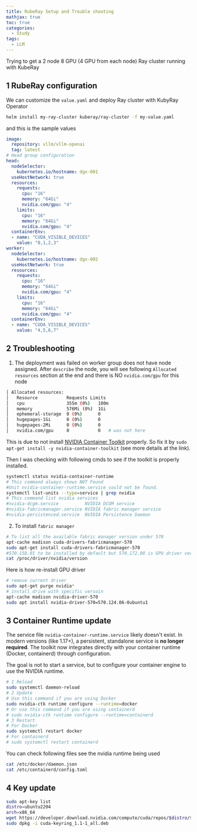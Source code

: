 ```yaml
---
title: RubeRay Setup and Trouble shooting
mathjax: true
toc: true
categories:
  - Study
tags:
  - LLM
---
```


Trying to get a 2 node 8 GPU (4 GPU from each node) Ray cluster running with KubeRay

## 1 RubeRay configuration
We can customize the `value.yaml` and deploy Ray cluster with KubyRay Operator
```sh
helm install my-ray-cluster kuberay/ray-cluster -f my-value.yaml
```
and this is the sample values
```yaml
image:
  repository: vllm/vllm-openai
  tag: latest
# Head group configuration
head:
  nodeSelector:
    kubernetes.io/hostname: dgx-001
  useHostNetwork: true
  resources:
    requests:
      cpu: "16"
      memory: "64Gi"
      nvidia.com/gpu: "4"
    limits:
      cpu: "16"
      memory: "64Gi"
      nvidia.com/gpu: "4"
  containerEnv:
  - name: "CUDA_VISIBLE_DEVICES"
    value: "0,1,2,3"
worker:
  nodeSelector:
    kubernetes.io/hostname: dgx-002
  useHostNetwork: true
  resources:
    requests:
      cpu: "16"
      memory: "64Gi"
      nvidia.com/gpu: "4"
    limits:
      cpu: "16"
      memory: "64Gi"
      nvidia.com/gpu: "4"
  containerEnv:
  - name: "CUDA_VISIBLE_DEVICES"
    value: "4,5,6,7"
```

## 2 Troubleshooting
1. The deployment was failed on worker group does not have node assigned. 
After `describe` the node, you will see following `Allocated resources` section at the end
and there is NO `nvidia.com/gpu` for this node
```sh
│ Allocated resources: 
│   Resource           Requests Limits
│   cpu                355m (0%)   100m
│   memory             576Mi (0%)  1Gi 
│   ephemeral-storage  0 (0%)      0
│   hugepages-1Gi      0 (0%)      0
│   hugepages-2Mi      0 (0%)      0
│   nvidia.com/gpu     0           0   # was not here
```
This is due to not install [NVIDIA Container Toolkit](https://docs.nvidia.com/datacenter/cloud-native/container-toolkit/latest/install-guide.html) properly. So fix it by `sudo apt-get install -y nvidia-container-toolkit` (see more details at the link).  

Then I was checking with following cmds to see if the toolkit is properly installed.
```sh
systemctl status nvidia-container-runtime
# This command always shows NOT Found
#Unit nvidia-container-runtime.service could not be found.
systemctl list-units --type=service | grep nvidia
# This command list nvidia services
#nvidia-dcgm.service          NVIDIA DCGM service
#nvidia-fabricmanager.service NVIDIA fabric manager service
#nvidia-persistenced.service  NVIDIA Persistence Daemon
```
2. To install `fabric manager`
```sh
# To list all the available fabric manager version under 570
apt-cache madison cuda-drivers-fabricmanager-570
sudo apt-get install cuda-drivers-fabricmanager-570
#570.158.01 to be installed by default but 570.172.08 is GPU driver version
cat /proc/driver/nvidia/version
```
Here is how re-install GPU driver 
```sh
# remove current driver
sudo apt-get purge nvidia*
# install drive with specific versoin
apt-cache madison nvidia-driver-570
sudo apt install nvidia-driver-570=570.124.06-0ubuntu1
```

## 3 Container Runtime update
The service file `nvidia-container-runtime.service` likely doesn't exist. In modern versions (like 1.17+), a persistent, standalone service is **no longer required**. The toolkit now integrates directly with your container runtime (Docker, containerd) through configuration.

The goal is not to start a service, but to configure your container engine to use the NVIDIA runtime.
```sh
# 1 Reload
sudo systemctl daemon-reload
# 2 Update
# Use this command if you are using Docker
sudo nvidia-ctk runtime configure --runtime=docker
# Or use this command if you are using containerd
# sudo nvidia-ctk runtime configure --runtime=containerd
# 3 Restart
# For Docker
sudo systemctl restart docker
# For containerd
# sudo systemctl restart containerd
```
You can check following files see the nvidia runtime being used
```sh
cat /etc/docker/daemon.json
cat /etc/containerd/config.toml
```

## 4 Key update
```sh
sudo apt-key list
distro=ubuntu2204
arch=x86_64
wget https://developer.download.nvidia.com/compute/cuda/repos/$distro/$arch/cuda-keyring_1.1-1_all.deb
sudo dpkg -i cuda-keyring_1.1-1_all.deb
```